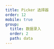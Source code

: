 ```yaml
---
title: Picker 选择器
order: 12
mobile: true
group:
  title: 数据录入
  order: 2
  path: data
---
```


<code src="../demo/Picker.tsx"></code>
<API src="../src/Picker.tsx"></API>
